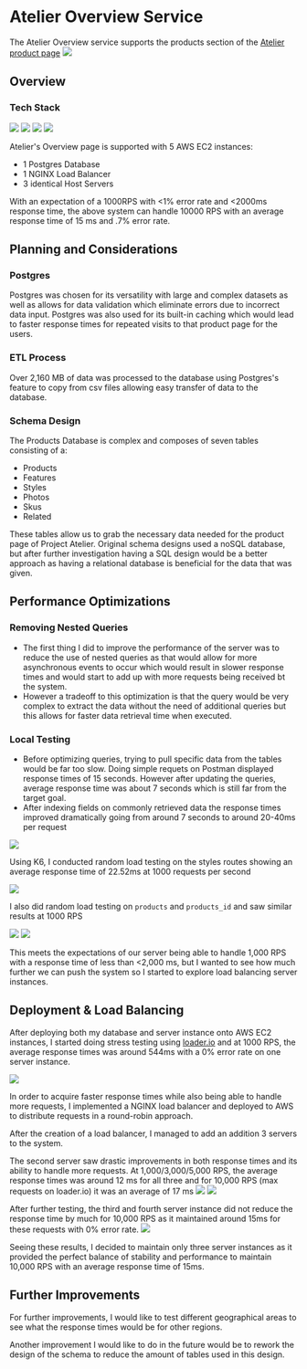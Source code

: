 # Atelier Overview Service
The Atelier Overview service supports the products section of the [Atelier product page](https://github.com/fec9-wendys/Project-Atelier)
![](https://gyazo.com/5496fab292d5e6a0383ce925d24e4a6d.gif)

## Overview
### Tech Stack
![](https://camo.githubusercontent.com/aeddc848275a1ffce386dc81c04541654ca07b2c43bbb8ad251085c962672aea/68747470733a2f2f696d672e736869656c64732e696f2f62616467652f6a6176617363726970742d2532333332333333302e7376673f7374796c653d666f722d7468652d6261646765266c6f676f3d6a617661736372697074266c6f676f436f6c6f723d253233463744463145)
![](https://camo.githubusercontent.com/dfc69d704694f22168bea3d84584663777fa5301dcad5bbcb5459b336da8d554/68747470733a2f2f696d672e736869656c64732e696f2f62616467652f4e6f64652e6a732d3433383533443f7374796c653d666f722d7468652d6261646765266c6f676f3d6e6f64652e6a73266c6f676f436f6c6f723d7768697465)
![](https://camo.githubusercontent.com/7f73136d92799b19be179d1ed87b461120c35ed917c7d5ab59a7606209da7bd3/68747470733a2f2f696d672e736869656c64732e696f2f62616467652f457870726573732e6a732d3030303030303f7374796c653d666f722d7468652d6261646765266c6f676f3d65787072657373266c6f676f436f6c6f723d7768697465)
![](https://camo.githubusercontent.com/9281daa5684971fd3325661e3dd5fea86b21a902e3741a556fb636fbf0e2f3d4/68747470733a2f2f696d672e736869656c64732e696f2f62616467652f4157532d2532334646393930302e7376673f7374796c653d666f722d7468652d6261646765266c6f676f3d616d617a6f6e2d617773266c6f676f436f6c6f723d7768697465)

Atelier's Overview page is supported with 5 AWS EC2 instances:
- 1 Postgres Database
- 1 NGINX Load Balancer
- 3 identical Host Servers

With an expectation of a 1000RPS with <1% error rate and <2000ms response time, the above system can handle 10000 RPS with an average response time of 15 ms and .7% error rate.

## Planning and Considerations
### Postgres
Postgres was chosen for its versatility with large and complex datasets as well as allows for data validation which eliminate errors due to incorrect data input. Postgres was also used for its built-in caching which would lead to faster response times for repeated visits to that product page for the users.

### ETL Process
Over 2,160 MB of data was processed to the database using Postgres's feature to copy from csv files allowing easy transfer of data to the database.

### Schema Design 
The Products Database is complex and composes of seven tables consisting of a:
- Products
- Features
- Styles
- Photos
- Skus
- Related

These tables allow us to grab the necessary data needed for the product page of Project Atelier. Original schema designs used a noSQL database, but after further investigation having a SQL design would be a better approach as having a relational database is beneficial for the data that was given.

## Performance Optimizations

### Removing Nested Queries
- The first thing I did to improve the performance of the server was to reduce the use of nested queries as that would allow for more asynchronous events to occur which would result in slower response times and would start to add up with more requests being received bt the system.
- However a tradeoff to this optimization is that the query would be very complex to extract the data without the need of additional queries but this allows for faster data retrieval time when executed.

### Local Testing
- Before optimizing queries, trying to pull specific data from the tables would be far too slow. Doing simple requets on Postman displayed response times of 15 seconds. However after updating the queries, average response time was about 7 seconds which is still far from the target goal.
- After indexing fields on commonly retrieved data the response times improved dramatically going from around 7 seconds to around 20-40ms per request

![](https://gyazo.com/5cb549bc354debfef025089ec66d6a18.png)

Using K6, I conducted random load testing on the styles routes showing an average response time of 22.52ms at 1000 requests per second

![](https://gyazo.com/26b9bc4a337857371cd7372f2b769eb5.png)

I also did random load testing on `products` and `products_id` and saw similar results at 1000 RPS

![](https://gyazo.com/41ab65cb765b83a98b60e7e9b4d84b9f.png)
![](https://gyazo.com/786c6212a8ed4da9ab1a72d3b1a6d5a2.png)

This meets the expectations of our server being able to handle 1,000 RPS with a response time of less than <2,000 ms, but I wanted to see how much further we can push the system so I started to explore load balancing server instances.

## Deployment & Load Balancing
After deploying both my database and server instance onto AWS EC2 instances, I started doing stress testing using [loader.io](https://loader.io) and at 1000 RPS, the average response times was around 544ms with a 0% error rate on one server instance.

![](https://gyazo.com/4b449fc9622da72aa9e3990d4b8ba685.png)

In order to acquire faster response times while also being able to handle more requests, I implemented a NGINX load balancer and deployed to AWS to distribute requests in a round-robin approach. 

After the creation of a load balancer, I managed to add an addition 3 servers to the system. 

The second server saw drastic improvements in both response times and its ability to handle more requests. At 1,000/3,000/5,000 RPS, the average response times was around 12 ms for all three and for 10,000 RPS (max requests on loader.io) it was an average of 17 ms
![](https://gyazo.com/d5101f8a783258335dbbc313cfb14fb4.png)
![](https://gyazo.com/89a8947250bb0d45cbe72d27cbf9af4b.png)
![]()

After further testing, the third and fourth server instance did not reduce the response time by much for 10,000 RPS as it maintained around 15ms for these requests with 0% error rate.
![](https://gyazo.com/81f5303afcd75fa4ec45443387b3e1f7.png)
![]()

Seeing these results, I decided to maintain only three server instances as it provided the perfect balance of stability and performance to maintain 10,000 RPS with an average response time of 15ms.

## Further Improvements
For further improvements, I would like to test different geographical areas to see what the response times would be for other regions.

Another improvement I would like to do in the future would be to rework the design of the schema to reduce the amount of tables used in this design.
